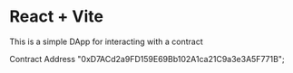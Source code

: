 # React + Vite

This is a simple DApp for interacting with a contract

Contract Address "0xD7ACd2a9FD159E69Bb102A1ca21C9a3e3A5F771B";

